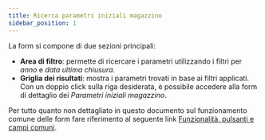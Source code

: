 ```yaml
---
title: Ricerca parametri iniziali magazzino
sidebar_position: 1
---
```


La form si compone di due sezioni principali:

- **Area di filtro**: permette di ricercare i parametri utilizzando i filtri per *anno* e *data ultima chiusura*.
- **Griglia dei risultati**: mostra i parametri trovati in base ai filtri applicati. Con un doppio click sulla riga desiderata, è possibile accedere alla form di dettaglio dei *Parametri iniziali magazzino*.

Per tutto quanto non dettagliato in questo documento sul funzionamento comune delle form fare riferimento al seguente link [Funzionalità, pulsanti e campi comuni](/docs/guide/common).